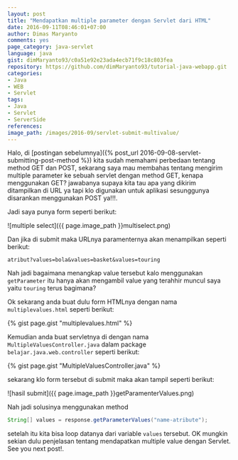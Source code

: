 ```yaml
---
layout: post
title: "Mendapatkan multiple parameter dengan Servlet dari HTML"
date: 2016-09-11T08:46:01+07:00
author: Dimas Maryanto
comments: yes
page_category: java-servlet
language: java
gist: dimMaryanto93/c0a51e92e23ada4ecb71f9c18c803fea
repository: https://github.com/dimMaryanto93/tutorial-java-webapp.git
categories:
- Java
- WEB
- Servlet
tags:
- Java
- Servlet
- ServerSide
references:
image_path: /images/2016-09/servlet-submit-multivalue/
---
```


Halo, di [postingan sebelumnya]({% post_url 2016-09-08-servlet-submitting-post-method %}) kita sudah memahami perbedaan tentang method GET dan POST, sekarang saya mau membahas tentang mengirim multiple parameter ke sebuah servlet dengan method GET, kenapa menggunakan GET? jawabanya supaya kita tau apa yang dikirim ditampilkan di URL ya tapi klo digunakan untuk aplikasi sesunggunya disarankan menggunakan POST ya!!!.

<!--more-->

Jadi saya punya form seperti berikut:

![multiple select]({{ page.image_path }}multiselect.png)

Dan jika di submit maka URLnya paramenternya akan menampilkan seperti berikut:

`atribut?values=bola&values=basket&values=touring`

Nah jadi bagaimana menangkap value tersebut kalo menggunakan `getParameter` itu hanya akan mengambil value yang terahhir muncul saya yaitu `touring` terus bagimana?

Ok sekarang anda buat dulu form HTMLnya dengan nama `multiplevalues.html` seperti berikut:

{% gist page.gist "multiplevalues.html" %}

Kemudian anda buat servletnya di dengan nama `MultipleValuesController.java` dalam package `belajar.java.web.controller` seperti berikut:

{% gist page.gist "MultipleValuesController.java" %}

sekarang klo form tersebut di submit maka akan tampil seperti berikut:

![hasil submit]({{ page.image_path }}getParamenterValues.png)

Nah jadi solusinya menggunakan method

```java
String[] values = response.getParameterValues("name-atribute");
```

setelah itu kita bisa loop datanya dari variable `values` tersebut. OK mungkin sekian dulu penjelasan tentang mendapatkan multiple value dengan Servlet. See you next post!.
